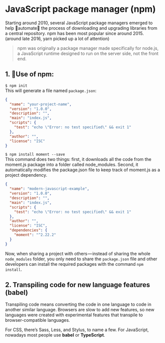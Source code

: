 # JavaScript package manager (npm)

Starting around 2010, several JavaScript package managers emerged to help 🦾automate🦾 the process of downloading and upgrading libraries from a central repository. npm has been most popular since around 2015. (around late 2016, yarn picked up a lot of attention)

> npm was originally a package manager made specifically for node.js, a JavaScript runtime designed to run on the server side, not the front end.

## 1. 🔨Use of npm:

`$ npm init`  
This will generate a file named `package.json`:

```json
{
  "name": "your-project-name",
  "version": "1.0.0",
  "description": "",
  "main": "index.js",
  "scripts": {
    "test": "echo \"Error: no test specified\" && exit 1"
  },
  "author": "",
  "license": "ISC"
}
```

`$ npm install moment --save`  
This command does two things: first, it downloads all the code from the moment.js package into a folder called node_modules. Second, it automatically modifies the package.json file to keep track of moment.js as a project dependency.

```json
{
  "name": "modern-javascript-example",
  "version": "1.0.0",
  "description": "",
  "main": "index.js",
  "scripts": {
    "test": "echo \"Error: no test specified\" && exit 1"
  },
  "author": "",
  "license": "ISC",
  "dependencies": {
    "moment": "^2.22.2"
  }
}
```

Now, when sharing a project with others — instead of sharing the whole `node_modules` folder, you only need to share the `package.json` file and other developers can install the required packages with the command `npm install`.

## 2. Transpiling code for new language features (babel)

Transpiling code means converting the code in one language to code in another similar language. Browsers are slow to add new features, so new languages were created with experimental features that transpile to browser-compatible languages.

For CSS, there’s Sass, Less, and Stylus, to name a few. For JavaScript, nowadays most people use **babel** or **TypeScript**.
